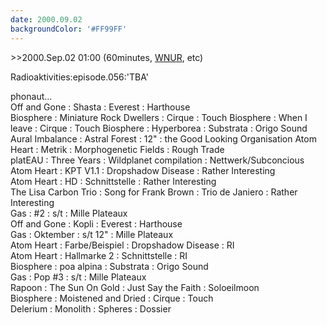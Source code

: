 ```yaml
---
date: 2000.09.02
backgroundColor: '#FF99FF'
---
```


\>>2000.Sep.02 01:00 (60minutes, [WNUR](http://www.wnur.org/), etc)

Radioaktivities:episode.056:'TBA'  

phonaut...  
Off and Gone : Shasta : Everest : Harthouse  
Biosphere : Miniature Rock Dwellers : Cirque : Touch Biosphere : When I leave : Cirque : Touch Biosphere : Hyperborea : Substrata : Origo Sound  
Aural Imbalance : Astral Forest : 12" : the Good Looking Organisation Atom Heart : Metrik : Morphogenetic Fields : Rough Trade  
platEAU : Three Years : Wildplanet compilation : Nettwerk/Subconcious Atom Heart : KPT V1.1 : Dropshadow Disease : Rather Interesting  
Atom Heart : HD : Schnittstelle : Rather Interesting  
The Lisa Carbon Trio : Song for Frank Brown : Trio de Janiero : Rather Interesting  
Gas : #2 : s/t : Mille Plateaux  
Off and Gone : Kopli : Everest : Harthouse  
Gas : Oktember : s/t 12" : Mille Plateaux  
Atom Heart : Farbe/Beispiel : Dropshadow Disease : RI  
Atom Heart : Hallmarke 2 : Schnittstelle : RI  
Biosphere : poa alpina : Substrata : Origo Sound  
Gas : Pop #3 : s/t : Mille Plateaux  
Rapoon : The Sun On Gold : Just Say the Faith : Soloeilmoon  
Biosphere : Moistened and Dried : Cirque : Touch  
Delerium : Monolith : Spheres : Dossier